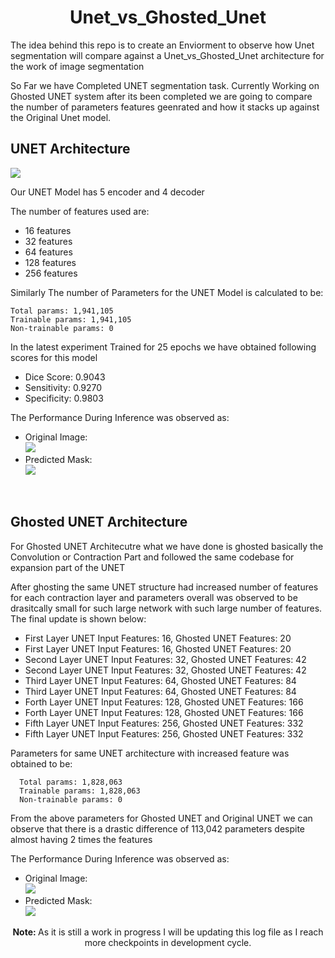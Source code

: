 <h1 align='center'> Unet_vs_Ghosted_Unet </h1>

<div>
  <p align='left'> The idea behind this repo is to create an Enviorment to observe how Unet segmentation will compare against a Unet_vs_Ghosted_Unet architecture for the work of 
    image segmentation </p>
    <p> So Far we have Completed UNET segmentation task. Currently Working on Ghosted UNET system after its been completed we are going to compare the number of parameters features geenrated and how it stacks up against the Original Unet model.</p>
    <h2> UNET Architecture </h3>
    <img src='https://miro.medium.com/max/1200/1*f7YOaE4TWubwaFF7Z1fzNw.png'>
    <p> Our UNET Model has 5 encoder and 4 decoder </p>
    <p> The number of features used are: </p>
    <ul>
      <li> 16 features </li>
      <li> 32 features </li>
      <li> 64 features </li>
      <li> 128 features </li>
      <li> 256 features </li>
    </ul>
  <p> Similarly The number of Parameters for the UNET Model is calculated to be: </p>
  
  
    Total params: 1,941,105
    Trainable params: 1,941,105
    Non-trainable params: 0
  
  <p> In the latest experiment Trained for 25 epochs we have obtained following scores for this model </p>
    <ul>
      <li> Dice Score: 0.9043 </li>
      <li> Sensitivity: 0.9270 </li>
      <li> Specificity: 0.9803 </li>
     </ul>
   <p> The Performance During Inference was observed as: </p>
   <ul>
     <li> Original Image: <br> <img src='https://user-images.githubusercontent.com/80937266/221606061-b7dfe1af-5ff6-4062-b7b2-da2c2002b703.jpg'></li>
     <li> Predicted Mask: <br> <img src='https://user-images.githubusercontent.com/80937266/221606501-30a5d4a0-bfc1-4116-a752-7d257928d3ee.jpg'></li>
  </ul>

  <br>
  <h2> Ghosted UNET Architecture </h2>
  <p> For Ghosted UNET Architecutre what we have done is ghosted basically the Convolution or Contraction Part and followed the same codebase for expansion part of the UNET </p>
  <p> After ghosting the same UNET structure had increased number of features for each contraction layer and parameters overall was observed to be drasitcally small for such large network with such large number of features. The final update is shown below: </p>
  <ul>
    <li> First Layer UNET Input Features: 16, Ghosted UNET Features: 20 </li>
    <li> First Layer UNET Input Features: 16, Ghosted UNET Features: 20 </li>
    <li> Second Layer UNET Input Features: 32, Ghosted UNET Features: 42 </li>
    <li> Second Layer UNET Input Features: 32, Ghosted UNET Features: 42 </li>
    <li> Third Layer UNET Input Features: 64, Ghosted UNET Features: 84 </li>
    <li> Third Layer UNET Input Features: 64, Ghosted UNET Features: 84 </li>
    <li> Forth Layer UNET Input Features: 128, Ghosted UNET Features: 166 </li>
    <li> Forth Layer UNET Input Features: 128, Ghosted UNET Features: 166</li>
    <li> Fifth Layer UNET Input Features: 256, Ghosted UNET Features: 332</li>
    <li> Fifth Layer UNET Input Features: 256, Ghosted UNET Features: 332</li>
  </ul>
  
  <p> Parameters for same UNET architecture with increased feature was obtained to be: </p>
  
      Total params: 1,828,063
      Trainable params: 1,828,063
      Non-trainable params: 0
    
  <p> From the above parameters for Ghosted UNET and Original UNET we can observe that there is a drastic difference of 113,042 parameters despite almost having 2    times the features </p>
  
   <p> The Performance During Inference was observed as: </p>
   <ul>
     <li> Original Image: <br> <img src='https://user-images.githubusercontent.com/80937266/221848259-124a519a-f4fc-43af-a1d0-6b83189dbb2c.png'></li>
     <li> Predicted Mask: <br> <img src='https://user-images.githubusercontent.com/80937266/221848471-bfa769fc-a0d5-45c8-bc1d-1a55ad9d684c.png'></li>
  </ul>
  <p align='center'> <b> Note: </b> As it is still a work in progress I will be updating this log file as I reach more checkpoints in development cycle. </p>
</div>



